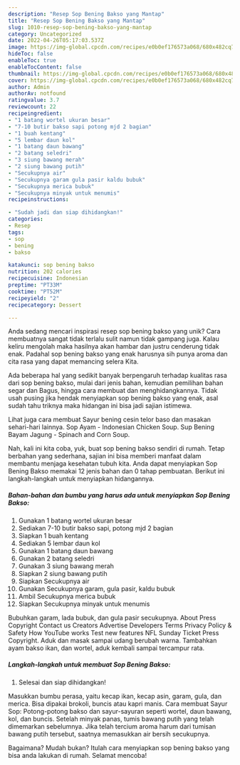 ```yaml
---
description: "Resep Sop Bening Bakso yang Mantap"
title: "Resep Sop Bening Bakso yang Mantap"
slug: 1010-resep-sop-bening-bakso-yang-mantap
category: Uncategorized
date: 2022-04-26T05:17:03.537Z
image: https://img-global.cpcdn.com/recipes/e0b0ef176573a068/680x482cq70/sop-bening-bakso-foto-resep-utama.jpg
hideToc: false
enableToc: true
enableTocContent: false
thumbnail: https://img-global.cpcdn.com/recipes/e0b0ef176573a068/680x482cq70/sop-bening-bakso-foto-resep-utama.jpg
cover: https://img-global.cpcdn.com/recipes/e0b0ef176573a068/680x482cq70/sop-bening-bakso-foto-resep-utama.jpg
author: Admin
authorAv: notfound
ratingvalue: 3.7
reviewcount: 22
recipeingredient:
- "1 batang wortel ukuran besar"
- "7-10 butir bakso sapi potong mjd 2 bagian"
- "1 buah kentang"
- "5 lembar daun kol"
- "1 batang daun bawang"
- "2 batang seledri"
- "3 siung bawang merah"
- "2 siung bawang putih"
- "Secukupnya air"
- "Secukupnya garam gula pasir kaldu bubuk"
- "Secukupnya merica bubuk"
- "Secukupnya minyak untuk menumis"
recipeinstructions:

- "Sudah jadi dan siap dihidangkan!"
categories:
- Resep
tags:
- sop
- bening
- bakso

katakunci: sop bening bakso 
nutrition: 202 calories
recipecuisine: Indonesian
preptime: "PT33M"
cooktime: "PT52M"
recipeyield: "2"
recipecategory: Dessert

---
```





Anda sedang mencari inspirasi resep sop bening bakso yang unik? Cara membuatnya sangat tidak terlalu sulit namun tidak gampang juga. Kalau keliru mengolah maka hasilnya akan hambar dan justru cenderung tidak enak. Padahal sop bening bakso yang enak harusnya sih punya aroma dan cita rasa yang dapat memancing selera Kita.





Ada beberapa hal yang sedikit banyak berpengaruh terhadap kualitas rasa dari sop bening bakso, mulai dari jenis bahan, kemudian pemilihan bahan segar dan Bagus, hingga cara membuat dan menghidangkannya. Tidak usah pusing jika hendak menyiapkan sop bening bakso yang enak,      asal sudah tahu triknya maka hidangan ini bisa jadi sajian istimewa.














Lihat juga cara membuat Sayur bening cesin telor baso dan masakan sehari-hari lainnya. Sop Ayam - Indonesian Chicken Soup. Sup Bening Bayam Jagung - Spinach and Corn Soup.






Nah, kali ini kita coba, yuk, buat sop bening bakso sendiri di rumah. Tetap berbahan yang sederhana, sajian ini bisa memberi manfaat dalam membantu menjaga kesehatan tubuh kita. Anda dapat menyiapkan Sop Bening Bakso memakai 12 jenis bahan dan 0 tahap pembuatan. Berikut ini langkah-langkah untuk menyiapkan hidangannya.

<!--inarticleads1-->

##### Bahan-bahan dan bumbu yang harus ada untuk menyiapkan Sop Bening Bakso:

1. Gunakan 1 batang wortel ukuran besar
1. Sediakan 7-10 butir bakso sapi, potong mjd 2 bagian
1. Siapkan 1 buah kentang
1. Sediakan 5 lembar daun kol
1. Gunakan 1 batang daun bawang
1. Gunakan 2 batang seledri
1. Gunakan 3 siung bawang merah
1. Siapkan 2 siung bawang putih
1. Siapkan Secukupnya air
1. Gunakan Secukupnya garam, gula pasir, kaldu bubuk
1. Ambil Secukupnya merica bubuk
1. Siapkan Secukupnya minyak untuk menumis


Bubuhkan garam, lada bubuk, dan gula pasir secukupnya. About Press Copyright Contact us Creators Advertise Developers Terms Privacy Policy &amp; Safety How YouTube works Test new features NFL Sunday Ticket Press Copyright. Aduk dan masak sampai udang berubah warna. Tambahkan ayam bakso ikan, dan wortel, aduk kembali sampai tercampur rata. 

<!--inarticleads2-->

##### Langkah-langkah untuk membuat Sop Bening Bakso:


1. Selesai dan siap dihidangkan!

Masukkan bumbu perasa, yaitu kecap ikan, kecap asin, garam, gula, dan merica. Bisa dipakai brokoli, buncis atau kapri manis. Cara membuat Sayur Sop: Potong-potong bakso dan sayur-sayuran seperti wortel, daun bawang, kol, dan buncis. Setelah minyak panas, tumis bawang putih yang telah dimemarkan sebelumnya. Jika telah tercium aroma harum dari tumisan bawang putih tersebut, saatnya memasukkan air bersih secukupnya. 

Bagaimana? Mudah bukan? Itulah cara menyiapkan sop bening bakso yang bisa anda lakukan di rumah. Selamat mencoba!
